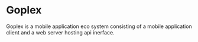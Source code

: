 # Goplex

Goplex is a mobile application eco system consisting of a mobile application client and a web server hosting api inerface.
